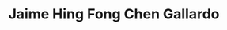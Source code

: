 ---
# Display name
title: Jaime Hing Fong Chen Gallardo

# Full name (for SEO)
first_name: Jaime
last_name: Hing Fong Chen Gallardo

# Username (this should match the folder name)
authors:
  - JHFCG

user_groups:
  - Former Members
---